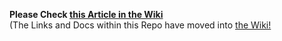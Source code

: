 **Please Check [this Article in the Wiki](../../wiki/Send-via-HTTP-using-the-QT-Wallet)**
<br>(The Links and Docs within this Repo have moved into [the Wiki!]((../../wiki))


